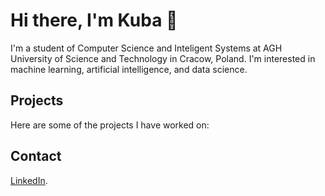 
# Hi there, I'm Kuba 👋

I'm a student of Computer Science and Inteligent Systems at AGH University of Science and Technology in Cracow, Poland. I'm interested in machine learning, artificial intelligence, and data science. 
<!---This GitHub profile is a place where I share my projects and learning experiences related to these topics. --->

## Projects

Here are some of the projects I have worked on:
<!---
- [Project 1](link): A project where I implemented a machine learning algorithm to predict the stock prices of a company. 
- [Project 2](link): An analysis of a dataset on customer churn in a telecommunications company using data science techniques.
- [Project 3](link): A deep learning project where I trained a neural network to recognize handwritten digits using the MNIST dataset. --->
<!---
## Learning

I'm constantly learning new things in the field of ML, AI, and data science. Here are some of the resources I have found useful:

- [Resource 1](link): A book that provides an introduction to machine learning.
- [Resource 2](link): An online course on deep learning.
- [Resource 3](link): A blog post on data visualization techniques.
Feel free to reach out to me if you have any questions or if you'd like to collaborate on a project related to ML, AI, or data science. You can contact me via 
--->
## Contact

 [LinkedIn](https://www.linkedin.com/in/jakub-konieczny-285939226/).

<!--
### Hi there 👋
 :snowflake:
 Projekt-Maze :chart_with_upwards_trend:
Strona:

 https://kubakonieczny.github.io/
 
 https://kubakonieczny.github.io/KubaKonieczny/
 
 
<!--
**KubaKonieczny/KubaKonieczny** is a ✨ _special_ ✨ repository because its `README.md` (this file) appears on your GitHub profile.

Here are some ideas to get you started:

- 🔭 I’m currently working on ...
- 🌱 I’m currently learning ...
- 👯 I’m looking to collaborate on ...
- 🤔 I’m looking for help with ...
- 💬 Ask me about ...
- 📫 How to reach me: ...
- 😄 Pronouns: ...
- ⚡ Fun fact: ...
-->

